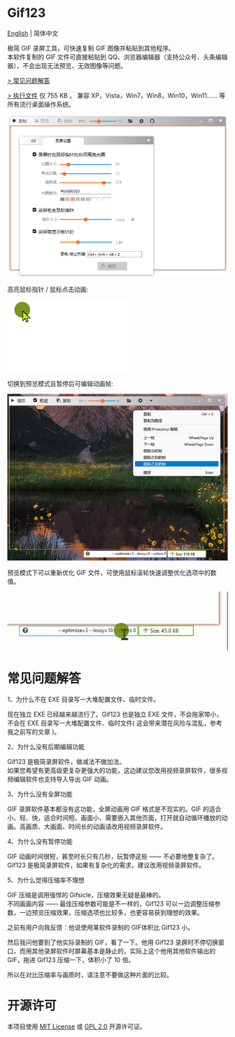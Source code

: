 <h1> Gif123 </h1>  

[English](./README.en_US.md) | 简体中文

极简 GIF 录屏工具，可快速复制 GIF 图像并粘贴到其他程序。   
本软件复制的 GIF 文件可直接粘贴到 QQ、浏览器编辑器（支持公众号、头条编辑器），不会出现无法预览、无效图像等问题。  

[> 常见问题解答](#常见问题解答)

[> 执行文件](https://gif123.aardio.com/download/Gif123.7z) 仅 755 KB 。 兼容 XP，Vista，Win7，Win8，Win10，Win11...... 等所有流行桌面操作系统。 


![screenshot](./screenshots/zh.png)

高亮鼠标指针 / 鼠标点击动画:

![screenshot](./screenshots/click-animation.gif)

切换到预览模式且暂停后可编辑动画帧:

![screenshot](./screenshots/preview.zh.jpg)

预览模式下可以重新优化 GIF 文件，可使用鼠标滚轮快速调整优化选项中的数值。  

![screenshot](./screenshots/re-optimize.gif)

# 常见问题解答

1、为什么不在 EXE 目录写一大堆配置文件、临时文件。

现在独立 EXE 已经越来越流行了。Gif123 也是独立 EXE 文件，不会拖家带小，不会在 EXE 目录写一大堆配置文件、临时文件( 这会带来潜在风险与混乱，参考我之前写的文章 )。

2、为什么没有后期编辑功能

Gif123 是极简录屏软件，做减法不做加法。  
如果您希望有更高级更复杂更强大的功能，这边建议您改用视频录屏软件，很多视频编辑软件也支持导入导出 GIF 动画。

3、为什么没有全屏功能

GIF 录屏软件基本都没有这功能，全屏动画用 GIF 格式是不现实的。GIF 的适合小、轻、快，适合时间短、画面小、需要嵌入其他页面，打开就自动循环播放的动画。高画质、大画面、时间长的动画请改用视频录屏软件。

4、为什么没有暂停功能

GIF 动画时间很短，甚至时长只有几秒，玩暂停这些 —— 不必要地整复杂了。Gif123 是极简录屏软件，如果有复杂化的需求，建议改用视频录屏软件。

5、为什么觉得压缩率不理想

GIF 压缩是调用强悍的 Gifsicle，压缩效果无疑是最棒的。  
不同画画内容 —— 最佳压缩参数可能是不一样的，Gif123 可以一边调整压缩参数，一边预览压缩效果，压缩选项也比较多，也更容易获到理想的效果。

之前有用户向我反馈：他说使用某软件录制的 GIF体积比 Gif123 小。

然后我问他要到了他实际录制的 GIF，看了一下。他用 Gif123 录屏时不停切换窗口，而用其他录屏软件时屏幕基本是静止的，实际上这个他用其他软件输出的 GIF，拖进 Gif123 压缩一下，体积小了 10 倍。

所以在对比压缩率与画质时，请注意不要做这种片面的比较。










# 开源许可

本项目使用  [MIT License](./LICENSE) 或 [GPL 2.0](LICENSE-GPL) 开源许可证。

